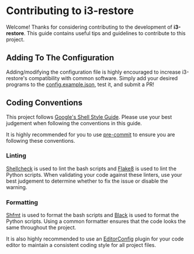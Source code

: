 # Contributing to i3-restore
Welcome! Thanks for considering contributing to the development of **i3-restore**. This guide contains useful tips and guidelines
to contribute to this project.

## Adding To The Configuration
Adding/modifying the configuration file is highly encouraged to increase i3-restore's compatibility with common software. Simply add
your desired programs to the [config.example.json](config.example.json), test it, and submit a PR!

## Coding Conventions
This project follows [Google's Shell Style Guide][0]. Please use your best judgement when
following the conventions in this guide.

It is highly recommended for you to use [pre-commit][1] to ensure you are following these conventions.

### Linting
[Shellcheck][2] is used to lint the bash scripts and [Flake8][3] is used to lint the Python scripts. When validating your code
against these linters, use your best judgement to determine whether to fix the issue or disable the warning.

### Formatting
[Shfmt][4] is used to format the bash scripts and [Black][5] is used to format the Python scripts. Using a common formatter
ensures that the code looks the same throughout the project.

It is also highly recommended to use an [EditorConfig][6] plugin for your code editor to maintain a consistent coding style for all project files.

[0]: https://google.github.io/styleguide/shellguide.html
[1]: https://pre-commit.com
[2]: https://www.shellcheck.net
[3]: https://flake8.pycqa.org/en/latest
[4]: https://github.com/mvdan/sh
[5]: https://black.readthedocs.io/en/stable
[6]: https://editorconfig.org/
